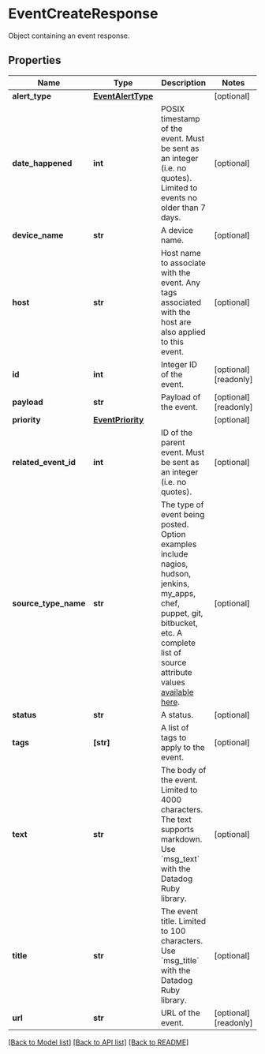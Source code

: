 # EventCreateResponse

Object containing an event response.

## Properties
Name | Type | Description | Notes
------------ | ------------- | ------------- | -------------
**alert_type** | [**EventAlertType**](EventAlertType.md) |  | [optional] 
**date_happened** | **int** | POSIX timestamp of the event. Must be sent as an integer (i.e. no quotes). Limited to events no older than 7 days. | [optional] 
**device_name** | **str** | A device name. | [optional] 
**host** | **str** | Host name to associate with the event. Any tags associated with the host are also applied to this event. | [optional] 
**id** | **int** | Integer ID of the event. | [optional] [readonly] 
**payload** | **str** | Payload of the event. | [optional] [readonly] 
**priority** | [**EventPriority**](EventPriority.md) |  | [optional] 
**related_event_id** | **int** | ID of the parent event. Must be sent as an integer (i.e. no quotes). | [optional] 
**source_type_name** | **str** | The type of event being posted. Option examples include nagios, hudson, jenkins, my_apps, chef, puppet, git, bitbucket, etc. A complete list of source attribute values [available here](https://docs.datadoghq.com/integrations/faq/list-of-api-source-attribute-value). | [optional] 
**status** | **str** | A status. | [optional] 
**tags** | **[str]** | A list of tags to apply to the event. | [optional] 
**text** | **str** | The body of the event. Limited to 4000 characters. The text supports markdown. Use &#x60;msg_text&#x60; with the Datadog Ruby library. | [optional] 
**title** | **str** | The event title. Limited to 100 characters. Use &#x60;msg_title&#x60; with the Datadog Ruby library. | [optional] 
**url** | **str** | URL of the event. | [optional] [readonly] 

[[Back to Model list]](README.md#documentation-for-models) [[Back to API list]](README.md#documentation-for-api-endpoints) [[Back to README]](README.md)



